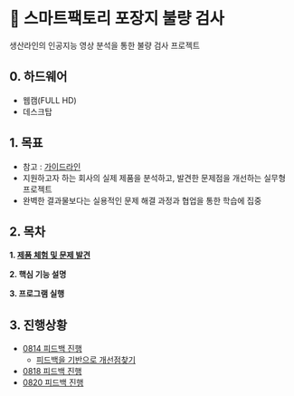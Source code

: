 # 📌 스마트팩토리 포장지 불량 검사
생산라인의 인공지능 영상 분석을 통한 불량 검사 프로젝트

## 0. 하드웨어
- 웹캠(FULL HD)
- 데스크탑

## 1. 목표
- 참고 : [가이드라인](https://docs.google.com/document/d/11St3DxbKel53c_lsmyGywFxLmrUMXbrFrW3sIzhtg8s/edit?tab=t.0)
- 지원하고자 하는 회사의 실제 제품을 분석하고, 발견한 문제점을 개선하는 실무형 프로젝트
- 완벽한 결과물보다는 실용적인 문제 해결 과정과 협업을 통한 학습에 집중

## 2. 목차
**1. [제품 체험 및 문제 발견](/docs/01-problem-discovery.md)**

**2. 핵심 기능 설명**

**3. 프로그램 실행**

## 3. 진행상황
- [0814 피드백 진행](/feedback/0814.md)
    - [피드백을 기반으로 개선점찾기](/docs/01-problem-discovery.md)
- [0818 피드백 진행](/feedback/0818.md)
- [0820 피드백 진행](/feedback/feedback_form.md)
